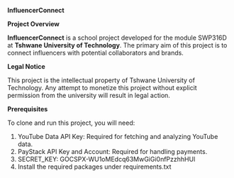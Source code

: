 **InfluencerConnect**

**Project Overview**

**InfluencerConnect** is a school project developed for the module SWP316D at **Tshwane University of Technology**. The primary aim of this project is to connect influencers with potential collaborators and brands.

**Legal Notice**

This project is the intellectual property of Tshwane University of Technology. Any attempt to monetize this project without explicit permission from the university will result in legal action.

**Prerequisites**

To clone and run this project, you will need:

1. YouTube Data API Key: Required for fetching and analyzing YouTube data.
2. PayStack API Key and Account: Required for handling payments.
3. SECRET_KEY: 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
4. Install the required packages under requirements.txt

